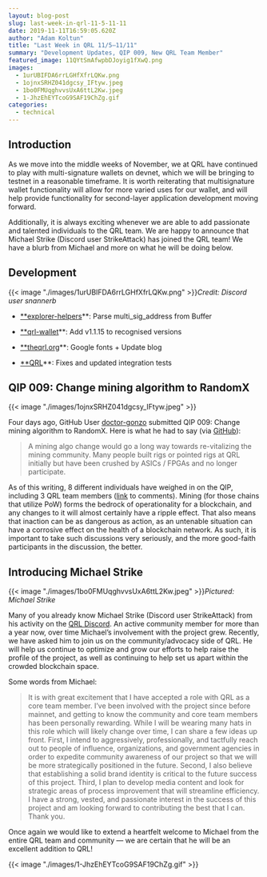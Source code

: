 ```yaml
---
layout: blog-post
slug: last-week-in-qrl-11-5-11-11
date: 2019-11-11T16:59:05.620Z
author: "Adam Koltun"
title: "Last Week in QRL 11/5–11/11"
summary: "Development Updates, QIP 009, New QRL Team Member"
featured_image: 11QYtSmAfwpbDJoyig1fXwQ.png
images:
  - 1urUBIFDA6rrLGHfXfrLQKw.png
  - 1ojnxSRHZ041dgcsy_IFtyw.jpeg
  - 1bo0FMUqghvvsUxA6ttL2Kw.jpeg
  - 1-JhzEhEYTcoG9SAF19ChZg.gif
categories:
  - technical
---
```


## Introduction

As we move into the middle weeks of November, we at QRL have continued to play with multi-signature wallets on devnet, which we will be bringing to testnet in a reasonable timeframe. It is worth reiterating that multisignature wallet functionality will allow for more varied uses for our wallet, and will help provide functionality for second-layer application development moving forward.

Additionally, it is always exciting whenever we are able to add passionate and talented individuals to the QRL team. We are happy to announce that Michael Strike (Discord user StrikeAttack) has joined the QRL team! We have a blurb from Michael and more on what he will be doing below.

## Development

{{< image "./images/1urUBIFDA6rrLGHfXfrLQKw.png" >}}*Credit: Discord user snannerb*

* [**explorer-helpers](https://github.com/theQRL/explorer-helpers/commit/a21273c9bebb88ce38a682803681925b16b5a020)**: Parse multi_sig_address from Buffer

* [**qrl-wallet](https://github.com/theQRL/qrl-wallet/commit/093119ef0d9697fd6541bea0402476a751181dd0)**: Add v1.1.15 to recognised versions

* [**theqrl.org](https://github.com/theQRL/theqrl.org/commit/7a399a885303e30b71f36ec94b7c716418ad9e49)**: Google fonts + Update blog

* [**QRL](https://github.com/theQRL/QRL/commit/130044cb5015ad21db49a3b6867f1327a071b680)**: Fixes and updated integration tests

## QIP 009: Change mining algorithm to RandomX

{{< image "./images/1ojnxSRHZ041dgcsy_IFtyw.jpeg" >}}

Four days ago, GitHub User [doctor-gonzo](https://github.com/doctor-gonzo) submitted QIP 009: Change mining algorithm to RandomX. Here is what he had to say (via [GitHub](https://github.com/theQRL/qips/pull/20)):
> A mining algo change would go a long way towards re-vitalizing the mining community. Many people built rigs or pointed rigs at QRL initially but have been crushed by ASICs / FPGAs and no longer participate.

As of this writing, 8 different individuals have weighed in on the QIP, including 3 QRL team members ([link](https://github.com/theQRL/qips/pull/20) to comments). Mining (for those chains that utilize PoW) forms the bedrock of operationality for a blockchain, and any changes to it will almost certainly have a ripple effect. That also means that inaction can be as dangerous as action, as an untenable situation can have a corrosive effect on the health of a blockchain network. As such, it is important to take such discussions very seriously, and the more good-faith participants in the discussion, the better.

## Introducing Michael Strike

{{< image "./images/1bo0FMUqghvvsUxA6ttL2Kw.jpeg" >}}*Pictured: Michael Strike*

Many of you already know Michael Strike (Discord user StrikeAttack) from his activity on the [QRL Discord](https://discord.gg/VR9kcs2). An active community member for more than a year now, over time Michael’s involvement with the project grew. Recently, we have asked him to join us on the community/advocacy side of QRL. He will help us continue to optimize and grow our efforts to help raise the profile of the project, as well as continuing to help set us apart within the crowded blockchain space.

Some words from Michael:
> It is with great excitement that I have accepted a role with QRL as a core team member. I’ve been involved with the project since before mainnet, and getting to know the community and core team members has been personally rewarding. While I will be wearing many hats in this role which will likely change over time, I can share a few ideas up front. First, I intend to aggressively, professionally, and tactfully reach out to people of influence, organizations, and government agencies in order to expedite community awareness of our project so that we will be more strategically positioned in the future. Second, I also believe that establishing a solid brand identity is critical to the future success of this project. Third, I plan to develop media content and look for strategic areas of process improvement that will streamline efficiency. I have a strong, vested, and passionate interest in the success of this project and am looking forward to contributing the best that I can. Thank you.

Once again we would like to extend a heartfelt welcome to Michael from the entire QRL team and community — we are certain that he will be an excellent addition to QRL!

{{< image "./images/1-JhzEhEYTcoG9SAF19ChZg.gif" >}}